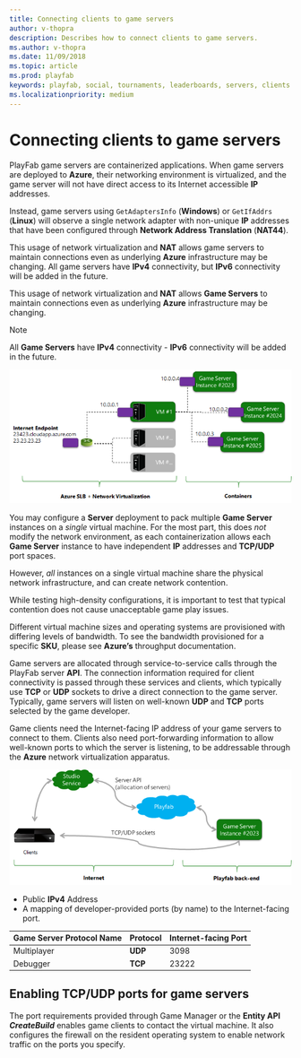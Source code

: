 ```yaml
---
title: Connecting clients to game servers 
author: v-thopra
description: Describes how to connect clients to game servers.
ms.author: v-thopra
ms.date: 11/09/2018
ms.topic: article
ms.prod: playfab
keywords: playfab, social, tournaments, leaderboards, servers, clients
ms.localizationpriority: medium
---
```


# Connecting clients to game servers

PlayFab game servers are containerized applications. When game servers are deployed to **Azure**, their networking environment is virtualized, and the game server will not have direct access to its Internet accessible **IP** addresses.

Instead, game servers using `GetAdaptersInfo` (**Windows**) or `GetIfAddrs` (**Linux**) will observe a single network adapter with non-unique **IP** addresses that have been configured through **Network Address Translation** (**NAT44**).

This usage of network virtualization and **NAT** allows game servers to maintain connections even as underlying **Azure** infrastructure may be changing. All game servers have **IPv4** connectivity, but **IPv6** connectivity will be added in the future.

This usage of network virtualization and **NAT** allows **Game Servers** to maintain connections even as underlying **Azure** infrastructure may be changing.

> [!NOTE]
> All **Game Servers** have **IPv4** connectivity - **IPv6** connectivity will be added in the future.

![PlayFab Game Servers - Network virtualization](media/tutorials/playfab-game-servers-network-virtualization.png)  

You may configure a **Server** deployment to pack multiple **Game Server** instances on a *single* virtual machine. For the most part, this does *not* modify the network environment, as each containerization allows each **Game Server** instance to have independent **IP** addresses and **TCP/UDP** port spaces.

However, *all* instances on a single virtual machine share the physical network infrastructure, and can create network contention.

While testing high-density configurations, it is important to test that typical contention does not cause unacceptable game play issues.

Different virtual machine sizes and operating systems are provisioned with differing levels of bandwidth. To see the bandwidth provisioned for a specific **SKU**, please see **Azure’s** throughput documentation.

Game servers are allocated through service-to-service calls through the PlayFab server **API**. The connection information required for client connectivity is passed through these services and clients, which typically use **TCP** or **UDP** sockets to drive a direct connection to the game server. Typically, game servers will listen on well-known **UDP** and **TCP** ports selected by the game developer.

Game clients need the Internet-facing IP address of your game servers to connect to them. Clients also need port-forwarding information to allow well-known ports to which the server is listening, to be addressable through the **Azure** network virtualization apparatus.

![PlayFab Game Servers - connecting game clients](media/tutorials/playfab-game-servers-connecting-game-clients.png)  

- Public **IPv4** Address
- A mapping of developer-provided ports (by name) to the Internet-facing port.

|Game Server Protocol Name|Protocol | Internet-facing Port|
| ------------- |-------------| -----|
|Multiplayer | **UDP** |  3098 |
|Debugger | **TCP** |  23222 |

## Enabling TCP/UDP ports for game servers

The port requirements provided through Game Manager or the **Entity API *CreateBuild*** enables game clients to contact the virtual machine. It also configures the firewall on the resident operating system to enable network traffic on the ports you specify.
